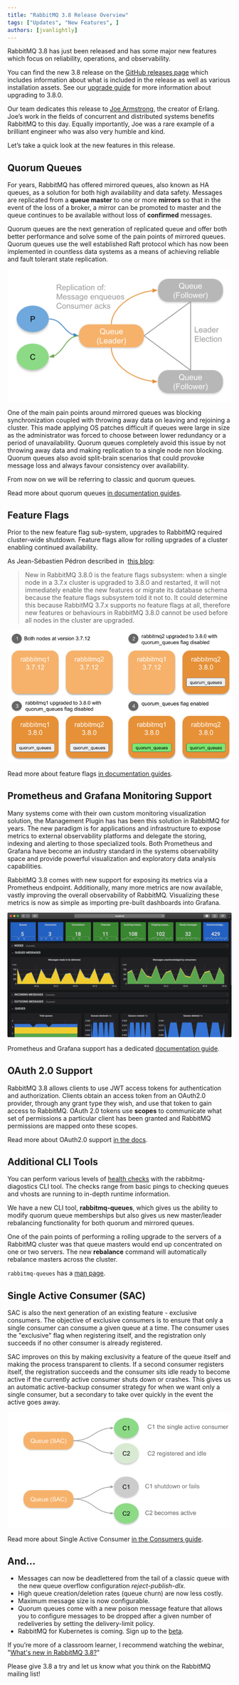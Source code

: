```yaml
---
title: "RabbitMQ 3.8 Release Overview"
tags: ["Updates", "New Features", ]
authors: [jvanlightly]
---
```


RabbitMQ 3.8 has just been released and has some major new features which focus on reliability, operations, and observability.

You can find the new 3.8 release on the [GitHub releases page](https://github.com/rabbitmq/rabbitmq-server/releases/tag/v3.8.0) which includes information about what is included in the release as well as various installation assets. See our [upgrade guide](/docs/upgrade) for more information about upgrading to 3.8.0.

Our team dedicates this release to [Joe Armstrong](https://en.wikipedia.org/wiki/Joe_Armstrong_(programmer)), the creator of Erlang. Joe’s work in the fields of concurrent and distributed systems benefits RabbitMQ to this day. Equally importantly, Joe was a rare example of a brilliant engineer who was also very humble and kind.

Let’s take a quick look at the new features in this release.

<!-- truncate -->

## Quorum Queues

For years, RabbitMQ has offered mirrored queues, also known as HA queues, as a solution for both high availability and data safety. Messages are replicated from a **queue master** to one or more **mirrors** so that in the event of the loss of a broker, a mirror can be promoted to master and the queue continues to be available without loss of **confirmed** messages.

Quorum queues are the next generation of replicated queue and offer both better performance and solve some of the pain points of mirrored queues. Quorum queues use the well established Raft protocol which has now been implemented in countless data systems as a means of achieving reliable and fault tolerant state replication.

![Shows a quorum queue consisting of one leader and two followers](QQ.png)

One of the main pain points around mirrored queues was blocking synchronization coupled with throwing away data on leaving and rejoining a cluster. This made applying OS patches difficult if queues were large in size as the administrator was forced to choose between lower redundancy or a period of unavailability. Quorum queues completely avoid this issue by not throwing away data and making replication to a single node non blocking. Quorum queues also avoid split-brain scenarios that could provoke message loss and always favour consistency over availability.

From now on we will be referring to classic and quorum queues.

Read more about quorum queues [in documentation guides](/docs/quorum-queues).

## Feature Flags

Prior to the new feature flag sub-system, upgrades to RabbitMQ required cluster-wide shutdown. Feature flags allow for rolling upgrades of a cluster enabling continued availability.

As Jean-Sébastien Pédron described in  [this blog](/blog/2019/04/23/simplifying-rolling-upgrades-between-minor-versions-with-feature-flags):

> New in RabbitMQ 3.8.0 is the feature flags subsystem: when a single node in a 3.7.x cluster is upgraded to 3.8.0 and restarted, it will not immediately enable the new features or migrate its database schema because the feature flags subsystem told it not to. It could determine this because RabbitMQ 3.7.x supports no feature flags at all, therefore new features or behaviours in RabbitMQ 3.8.0 cannot be used before all nodes in the cluster are upgraded.

![Multi-step process of upgrading and enabling feature flags](FeatureFlags.png)

Read more about feature flags [in documentation guides](/docs/feature-flags).

## Prometheus and Grafana Monitoring Support

Many systems come with their own custom monitoring visualization solution, the Management Plugin has has been this solution in RabbitMQ for years. The new paradigm is for applications and infrastructure to expose metrics to external observability platforms and delegate the storing, indexing and alerting to those specialized tools. Both Prometheus and Grafana have become an industry standard in the systems observability space and provide powerful visualization and exploratory data analysis capabilities.

RabbitMQ 3.8 comes with new support for exposing its metrics via a Prometheus endpoint. Additionally, many more metrics are now available, vastly improving the overall observability of RabbitMQ. Visualizing these metrics is now as simple as importing pre-built dashboards into Grafana.

![The RabitMQ overview Grafana dashboard](rabbitmq-overview-dashboard.png)

Prometheus and Grafana support has a dedicated [documentation guide](/docs/prometheus).

## OAuth 2.0 Support

RabbitMQ 3.8 allows clients to use JWT access tokens for authentication and authorization. Clients obtain an access token from an OAuth2.0 provider, through any grant type they wish, and use that token to gain access to RabbitMQ. OAuth 2.0 tokens use **scopes** to communicate what set of permissions a particular client has been granted and RabbitMQ permissions are mapped onto these scopes.

Read more about OAuth2.0 support [in the docs](https://github.com/rabbitmq/rabbitmq-auth-backend-oauth2).

## Additional CLI Tools

You can perform various levels of [health checks](/docs/monitoring#health-checks) with the rabbitmq-diagostics CLI tool. The checks range from basic pings to checking queues and vhosts are running to in-depth runtime information.

We have a new CLI tool, **rabbitmq-queues**, which gives us the ability to modify quorum queue memberships but also gives us new master/leader rebalancing functionality for both quorum and mirrored queues.

One of the pain points of performing a rolling upgrade to the servers of a RabbitMQ cluster was that queue masters would end up concentrated on one or two servers. The new **rebalance** command will automatically rebalance masters across the cluster. 

`rabbitmq-queues` has a [man page](/docs/man/rabbitmq-queues.8).

## Single Active Consumer (SAC)

SAC is also the next generation of an existing feature - exclusive consumers. The objective of exclusive consumers is to ensure that only a single consumer can consume a given queue at a time. The consumer uses the "exclusive" flag when registering itself, and the registration only succeeds if no other consumer is already registered.

SAC improves on this by making exclusivity a feature of the queue itself and making the process transparent to clients. If a second consumer registers itself, the registration succeeds and the consumer sits idle ready to become active if the currently active consumer shuts down or crashes. This gives us an automatic active-backup consumer strategy for when we want only a single consumer, but a secondary to take over quickly in the event the active goes away.

![Shows two consumers on a queue where only one is active](SAC.png)

Read more about Single Active Consumer [in the Consumers guide](/docs/consumers#single-active-consumer).

## And...

* Messages can now be deadlettered from the tail of a classic queue with the new queue overflow configuration *reject-publish-dlx.*
* High queue creation/deletion rates (queue churn) are now less costly.
* Maximum message size is now configurable.
* Quorum queues come with a new poison message feature that allows you to configure messages to be dropped after a given number of redeliveries by setting the delivery-limit policy.
* RabbitMQ for Kubernetes is coming. Sign up to the [beta](https://pivotal.io/pivotal-rabbitmq-on-kubernetes).

If you’re more of a classroom learner, I recommend watching the webinar, "[What's new in RabbitMQ 3.8?](https://content.pivotal.io/webinars/may-23-what-s-new-in-rabbitmq-3-8-webinar?utm_campaign=rabbitmq-blog-3.8-webinar-q319&amp;utm_source=rabbitmq&amp;utm_medium=website)"

Please give 3.8 a try and let us know what you think on the RabbitMQ mailing list!
